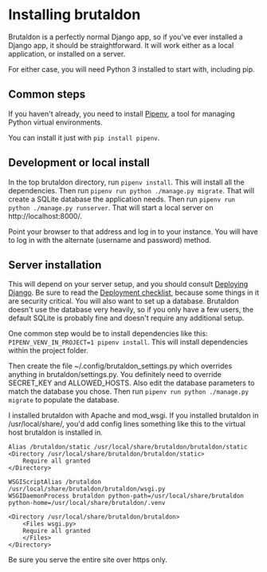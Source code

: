 Installing brutaldon
====================

Brutaldon is a perfectly normal Django app, so if you've ever installed a Django app, it should be straightforward. It will work either as a local application, or installed on a server.

For either case, you will need Python 3 installed to start with, including pip.

Common steps
---------------------------------------------------------
If you haven't already, you need to install [Pipenv][pe], a tool for managing Python virtual environments. 

You can install it just with  `pip install pipenv`.

[pe]: https://github.com/pypa/pipenv/

Development or local install
------------------------------------------------
In the top brutaldon directory, run `pipenv install`. This will install all the dependencies. Then run `pipenv run python ./manage.py migrate`. That will create a SQLite database the application needs. Then run `pipenv run python ./manage.py runserver`. That will start a local server on http://localhost:8000/.

Point your browser to that address and log in to your instance. You will have to log in with the alternate (username and password) method. 

Server installation
----------------------------------------
This will depend on your server setup, and you should consult [Deploying Django][dd]. Be sure to read the [Deployment checklist][dc], because some things in it are security critical. You will also want to set up a database. Brutaldon doesn't use the database very heavily, so if you only have a few users, the default SQLite is probably fine and doesn't require any additional setup.

One common step would be to install dependencies like this: `PIPENV_VENV_IN_PROJECT=1 pipenv install`. This will install dependencies within the project folder. 

Then create the file ~/.config/brutaldon_settings.py which overrides anything in brutaldon/settings.py. You definitely need to override SECRET_KEY and ALLOWED_HOSTS. Also edit the database parameters to match the database you chose. Then run `pipenv run python ./manage.py migrate` to populate the database.

I installed brutaldon with Apache and mod_wsgi. If you installed brutaldon in /usr/local/share/, you'd add config lines something like this to the virtual host brutaldon is installed in.

```
Alias /brutaldon/static /usr/local/share/brutaldon/brutaldon/static
<Directory /usr/local/share/brutaldon/brutaldon/static>
    Require all granted
</Directory>

WSGIScriptAlias /brutaldon /usr/local/share/brutaldon/brutaldon/wsgi.py
WSGIDaemonProcess brutaldon python-path=/usr/local/share/brutaldon python-home=/usr/local/share/brutaldon/.venv

<Directory /usr/local/share/brutaldon/brutaldon>
    <Files wsgi.py>
    Require all granted                                                    
    </Files>
</Directory>
```

Be sure you serve the entire site over https only.

[dd]: https://docs.djangoproject.com/en/2.0/howto/deployment/
[dc]: https://docs.djangoproject.com/en/2.0/howto/deployment/checklist/
